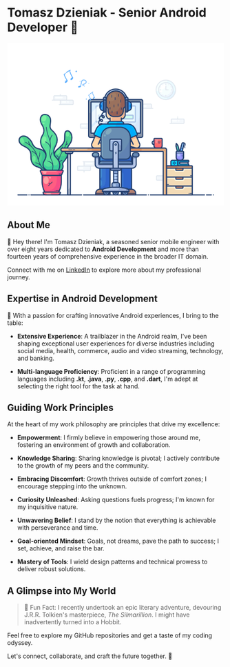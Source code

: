 # Tomasz Dzieniak - Senior Android Developer 👋

![Coding GIF](https://github.com/tommus/tommus/blob/main/static/img/coding.gif?raw=true)

## About Me

💼 Hey there! I'm Tomasz Dzieniak, a seasoned senior mobile engineer with
over eight years dedicated to **Android Development** and more than fourteen
years of comprehensive experience in the broader IT domain.

Connect with me on [LinkedIn](https://www.linkedin.com/in/tomasz-dzieniak/)
to explore more about my professional journey.

## Expertise in Android Development

🚀 With a passion for crafting innovative Android experiences, I bring to the
table:

- **Extensive Experience**: A trailblazer in the Android realm, I've been
  shaping exceptional user experiences for diverse industries including social
  media, health, commerce, audio and video streaming, technology, and banking.

- **Multi-language Proficiency**: Proficient in a range of programming languages
  including **.kt**, **.java**, **.py**, **.cpp**, and **.dart**, I'm adept at
  selecting the right tool for the task at hand.

## Guiding Work Principles

At the heart of my work philosophy are principles that drive my excellence:

- **Empowerment**: I firmly believe in empowering those around me, fostering an
  environment of growth and collaboration.

- **Knowledge Sharing**: Sharing knowledge is pivotal; I actively contribute to
  the growth of my peers and the community.

- **Embracing Discomfort**: Growth thrives outside of comfort zones; I encourage
  stepping into the unknown.

- **Curiosity Unleashed**: Asking questions fuels progress; I'm known for my
  inquisitive nature.

- **Unwavering Belief**: I stand by the notion that everything is achievable
  with perseverance and time.

- **Goal-oriented Mindset**: Goals, not dreams, pave the path to success; I set,
  achieve, and raise the bar.

- **Mastery of Tools**: I wield design patterns and technical prowess to
  deliver robust solutions.

## A Glimpse into My World

> :book: Fun Fact: I recently undertook an epic literary adventure, devouring
> J.R.R. Tolkien's masterpiece, *The Silmarillion*. I might have inadvertently
> turned into a Hobbit.

Feel free to explore my GitHub repositories and get a taste of my coding
odyssey.

Let's connect, collaborate, and craft the future together. 🚀
